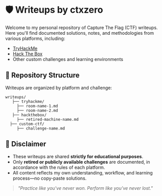 # 🛡️ Writeups by ctxzero

Welcome to my personal repository of Capture The Flag (CTF) writeups.  
Here you'll find documented solutions, notes, and methodologies from various platforms, including:

- [TryHackMe](https://tryhackme.com/p/ctxzero)
- [Hack The Box](https://www.hackthebox.com/)
- Other custom challenges and learning environments

## 📁 Repository Structure

Writeups are organized by platform and challenge:

```
writeups/
   ├── tryhackme/
     ├── room-name-1.md
     ├── room-name-2.md
   ├── hackthebox/
     ├── retired-machine-name.md
  ├── custom-ctf/
     ├── challenge-name.md
```


## 📌 Disclaimer

- These writeups are shared **strictly for educational purposes**.
- Only **retired or publicly available challenges** are documented, in accordance with the rules of each platform.
- All content reflects my own understanding, workflow, and learning process—no copy-paste solutions.





> _"Practice like you've never won. Perform like you've never lost."_
